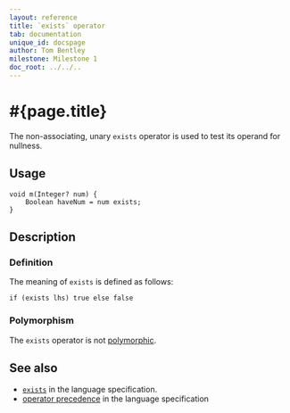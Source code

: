 ```yaml
---
layout: reference
title: `exists` operator
tab: documentation
unique_id: docspage
author: Tom Bentley
milestone: Milestone 1
doc_root: ../../..
---
```


# #{page.title}

The non-associating, unary `exists` operator is used to test its operand for 
nullness.

## Usage 

    void m(Integer? num) {
        Boolean haveNum = num exists;
    }

## Description

### Definition

The meaning of `exists` is defined as follows:

<!-- check:none -->
    if (exists lhs) true else false

### Polymorphism

The `exists` operator is not [polymorphic](#{page.doc_root}/reference/operator/operator-polymorphism). 

## See also

* [`exists`](#{page.doc_root}/#{site.urls.spec_relative}#nullvalues) in the language specification.
* [operator precedence](#{page.doc_root}/#{site.urls.spec_relative}#operatorprecedence) in the 
  language specification
